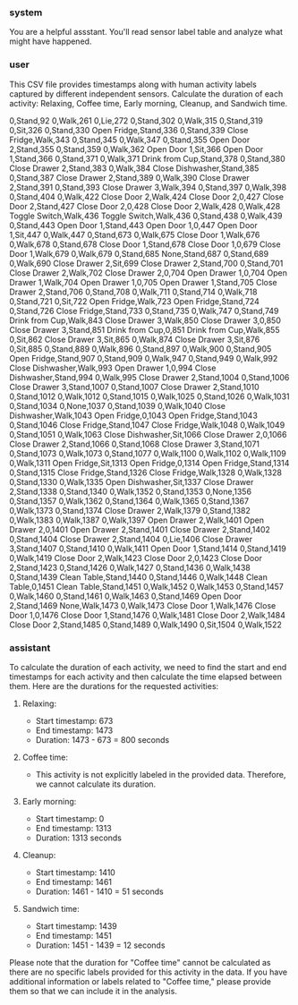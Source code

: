 ### system
You are a helpful assstant. You'll read sensor label table and analyze what might have happened.
### user

This CSV file provides timestamps along with human activity labels captured by different independent sensors.
Calculate the duration of each activity: Relaxing, Coffee time, Early morning, Cleanup, and Sandwich time.
    
0,Stand,92
0,Walk,261
0,Lie,272
0,Stand,302
0,Walk,315
0,Stand,319
0,Sit,326
0,Stand,330
Open Fridge,Stand,336
0,Stand,339
Close Fridge,Walk,343
0,Stand,345
0,Walk,347
0,Stand,355
Open Door 2,Stand,355
0,Stand,359
0,Walk,362
Open Door 1,Sit,366
Open Door 1,Stand,366
0,Stand,371
0,Walk,371
Drink from Cup,Stand,378
0,Stand,380
Close Drawer 2,Stand,383
0,Walk,384
Close Dishwasher,Stand,385
0,Stand,387
Close Drawer 2,Stand,389
0,Walk,390
Close Drawer 2,Stand,391
0,Stand,393
Close Drawer 3,Walk,394
0,Stand,397
0,Walk,398
0,Stand,404
0,Walk,422
Close Door 2,Walk,424
Close Door 2,0,427
Close Door 2,Stand,427
Close Door 2,0,428
Close Door 2,Walk,428
0,Walk,428
Toggle Switch,Walk,436
Toggle Switch,Walk,436
0,Stand,438
0,Walk,439
0,Stand,443
Open Door 1,Stand,443
Open Door 1,0,447
Open Door 1,Sit,447
0,Walk,447
0,Stand,673
0,Walk,675
Close Door 1,Walk,676
0,Walk,678
0,Stand,678
Close Door 1,Stand,678
Close Door 1,0,679
Close Door 1,Walk,679
0,Walk,679
0,Stand,685
None,Stand,687
0,Stand,689
0,Walk,690
Close Drawer 2,Sit,699
Close Drawer 2,Stand,700
0,Stand,701
Close Drawer 2,Walk,702
Close Drawer 2,0,704
Open Drawer 1,0,704
Open Drawer 1,Walk,704
Open Drawer 1,0,705
Open Drawer 1,Stand,705
Close Drawer 2,Stand,706
0,Stand,708
0,Walk,711
0,Stand,714
0,Walk,718
0,Stand,721
0,Sit,722
Open Fridge,Walk,723
Open Fridge,Stand,724
0,Stand,726
Close Fridge,Stand,733
0,Stand,735
0,Walk,747
0,Stand,749
Drink from Cup,Walk,843
Close Drawer 3,Walk,850
Close Drawer 3,0,850
Close Drawer 3,Stand,851
Drink from Cup,0,851
Drink from Cup,Walk,855
0,Sit,862
Close Drawer 3,Sit,865
0,Walk,874
Close Drawer 3,Sit,876
0,Sit,885
0,Stand,889
0,Walk,896
0,Stand,897
0,Walk,900
0,Stand,905
Open Fridge,Stand,907
0,Stand,909
0,Walk,947
0,Stand,949
0,Walk,992
Close Dishwasher,Walk,993
Open Drawer 1,0,994
Close Dishwasher,Stand,994
0,Walk,995
Close Drawer 2,Stand,1004
0,Stand,1006
Close Drawer 3,Stand,1007
0,Stand,1007
Close Drawer 2,Stand,1010
0,Stand,1012
0,Walk,1012
0,Stand,1015
0,Walk,1025
0,Stand,1026
0,Walk,1031
0,Stand,1034
0,None,1037
0,Stand,1039
0,Walk,1040
Close Dishwasher,Walk,1043
Open Fridge,0,1043
Open Fridge,Stand,1043
0,Stand,1046
Close Fridge,Stand,1047
Close Fridge,Walk,1048
0,Walk,1049
0,Stand,1051
0,Walk,1063
Close Dishwasher,Sit,1066
Close Drawer 2,0,1066
Close Drawer 2,Stand,1066
0,Stand,1068
Close Drawer 3,Stand,1071
0,Stand,1073
0,Walk,1073
0,Stand,1077
0,Walk,1100
0,Walk,1102
0,Walk,1109
0,Walk,1311
Open Fridge,Sit,1313
Open Fridge,0,1314
Open Fridge,Stand,1314
0,Stand,1315
Close Fridge,Stand,1326
Close Fridge,Walk,1328
0,Walk,1328
0,Stand,1330
0,Walk,1335
Open Dishwasher,Sit,1337
Close Drawer 2,Stand,1338
0,Stand,1340
0,Walk,1352
0,Stand,1353
0,None,1356
0,Stand,1357
0,Walk,1362
0,Stand,1364
0,Walk,1365
0,Stand,1367
0,Walk,1373
0,Stand,1374
Close Drawer 2,Walk,1379
0,Stand,1382
0,Walk,1383
0,Walk,1387
0,Walk,1397
Open Drawer 2,Walk,1401
Open Drawer 2,0,1401
Open Drawer 2,Stand,1401
Close Drawer 2,Stand,1402
0,Stand,1404
Close Drawer 2,Stand,1404
0,Lie,1406
Close Drawer 3,Stand,1407
0,Stand,1410
0,Walk,1411
Open Door 1,Stand,1414
0,Stand,1419
0,Walk,1419
Close Door 2,Walk,1423
Close Door 2,0,1423
Close Door 2,Stand,1423
0,Stand,1426
0,Walk,1427
0,Stand,1436
0,Walk,1438
0,Stand,1439
Clean Table,Stand,1440
0,Stand,1446
0,Walk,1448
Clean Table,0,1451
Clean Table,Stand,1451
0,Walk,1452
0,Walk,1453
0,Stand,1457
0,Walk,1460
0,Stand,1461
0,Walk,1463
0,Stand,1469
Open Door 2,Stand,1469
None,Walk,1473
0,Walk,1473
Close Door 1,Walk,1476
Close Door 1,0,1476
Close Door 1,Stand,1476
0,Walk,1481
Close Door 2,Walk,1484
Close Door 2,Stand,1485
0,Stand,1489
0,Walk,1490
0,Sit,1504
0,Walk,1522

### assistant
To calculate the duration of each activity, we need to find the start and end timestamps for each activity and then calculate the time elapsed between them. Here are the durations for the requested activities:

1. Relaxing:
   - Start timestamp: 673
   - End timestamp: 1473
   - Duration: 1473 - 673 = 800 seconds

2. Coffee time:
   - This activity is not explicitly labeled in the provided data. Therefore, we cannot calculate its duration.

3. Early morning:
   - Start timestamp: 0
   - End timestamp: 1313
   - Duration: 1313 seconds

4. Cleanup:
   - Start timestamp: 1410
   - End timestamp: 1461
   - Duration: 1461 - 1410 = 51 seconds

5. Sandwich time:
   - Start timestamp: 1439
   - End timestamp: 1451
   - Duration: 1451 - 1439 = 12 seconds

Please note that the duration for "Coffee time" cannot be calculated as there are no specific labels provided for this activity in the data. If you have additional information or labels related to "Coffee time," please provide them so that we can include it in the analysis.
